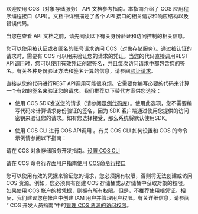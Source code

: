 欢迎使用 COS（对象存储服务） API 文档参考指南。本指南介绍了 COS 应用程序编程接口（API）。文档中详细描述了各个 API 接口的相关请求和响应结构以及错误代码。


当您在查看 API 文档之前，请先阅读以下有关身份验证和访问控制的相关信息。

您可以使用被认证或者匿名的账号请求访问 COS（对象存储服务）。通过被认证的请求时，需要有 COS 可以用来验证您的请求的凭证。当您的代码直接调用REST API调用时，您可以使用有效凭证创建签名，并且每次访问请求中都包含您的签名。有关各种身份验证方法和签名计算的信息，请参阅[验证请求]()。

直接从您的代码进行REST API调用可能很麻烦。它需要你编写必要的代码来计算一个有效的签名来验证您的请求。我们推荐以下替代方案供您选择：



- 使用 COS SDK发送您的请求（请参阅[示例代码库]()）。使用此选项，您不需要编写代码来计算请求身份验证的签名，因为 SDK 客户端通过使用您提供的访问密钥来验证您的请求。如有您选择接受，那么系统将默认使用SDK。


- 使用 COS CLI 进行 COS API调用 。有关 COS CLI 如何设置和 COS 的命令示例请参阅以下指南：

请在 COS 对象存储服务开发指南。[设置 COS CLI]()

请在 COS 命令行界面用户指南使用 [COS命令行接口]()

您可以使用有效的凭据来验证您的请求，您必须拥有权限，否则将无法创建或访问 COS 资源。例如，您必须具有创建 COS 存储桶或从存储桶中获取对象的权限。如果使用 COS 帐户的根凭据，则拥有所有权限。但是，不推荐使用根凭证。相反，我们建议您在帐户中创建 IAM 用户并管理用户权限。有关详细信息，请参阅 “ COS 开发人员指南”中的[管理 COS 资源的访问权限]()。